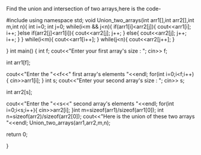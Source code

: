 Find the union and intersection of two arrays,here is the code-


#include <iostream>
using namespace std;
void Union_two_arrays(int arr1[],int arr2[],int m,int n){
  int i=0;
  int j=0;
  while(i<m && j<n){
    if(arr1[i]<arr2[j]){
      cout<<arr1[i];
      i++;
    }else if(arr2[j]<arr1[i]){
      cout<<arr2[j];
      j++;
    }
    else{
cout<<arr2[j];
j++;
i++;
    }
  }
  while(i<m){
    cout<<arr1[i++];
  }
  while(j<n){
    cout<<arr2[j++];
  }

 }
int main() {
  int f;
  cout<<"Enter your first array's size : ";
  cin>> f;

 int arr1[f];
 
 cout<<"Enter the "<<f<<" first array's elements "<<endl;
 for(int i=0;i<f;i++){
 cin>>arr1[i];
 }
 int s;
  cout<<"Enter your second array's size : ";
  cin>> s;

 int arr2[s];
 
 cout<<"Enter the "<<s<<" second array's elements "<<endl;
 for(int i=0;i<s;i++){
 cin>>arr2[i];
 }int m=sizeof(arr1)/sizeof(arr1[0]);
 int n=sizeof(arr2)/sizeof(arr2[0]);
 cout<<"Here is the union of these two arrays "<<endl;
  Union_two_arrays(arr1,arr2,m,n);

 return 0;
 
 }
